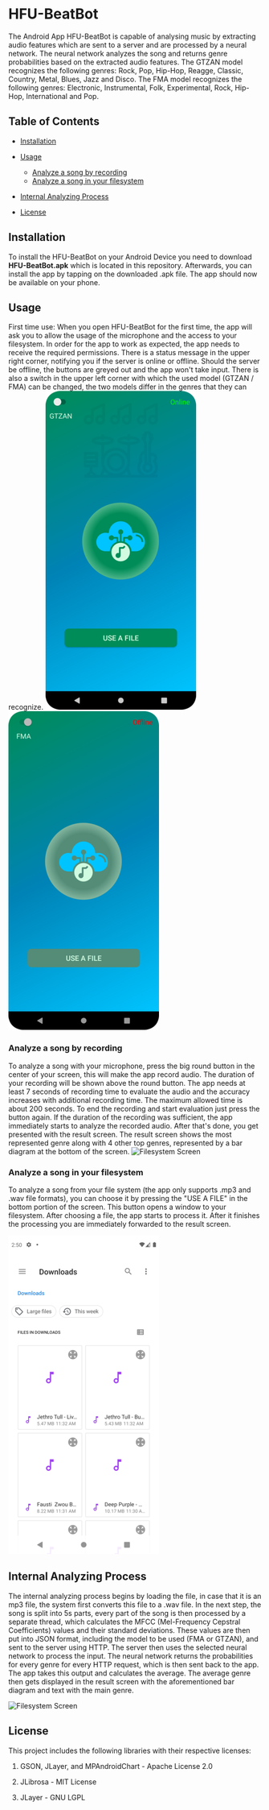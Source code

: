 # HFU-BeatBot


The Android App HFU-BeatBot is capable of analysing music by extracting audio features which are sent to a server and are processed by a neural network. The neural network analyzes the song and returns genre probabilities based on the extracted audio features.
The GTZAN model recognizes the following genres: Rock, Pop, Hip-Hop, Reagge, Classic, Country, Metal, Blues, Jazz and Disco. 
The FMA model recognizes the following genres: Electronic, Instrumental, Folk, Experimental, Rock, Hip-Hop, International and Pop.


## Table of Contents

- [Installation](#installation)
- [Usage](#usage)

	- [Analyze a song by recording](#analyze-a-song-by-recording)
	- [Analyze a song in your filesystem](#analyze-a-song-in-your-filesystem)

- [Internal Analyzing Process](#internal-analyzing-process)
- [License](#license)


## Installation

To install the HFU-BeatBot on your Android Device you need to download **HFU-BeatBot.apk** which is located in this repository. Afterwards, you can install the app by tapping on the downloaded .apk file. The app should now be available on your phone.

## Usage


First time use: When you open HFU-BeatBot for the first time, the app will ask you to allow the usage of the microphone and the access to your filesystem. In order for the app to work as expected, the app needs to receive the required permissions. 
There is a status message in the upper right corner, notifying you if the server is online or offline. Should the server be offline, the buttons are greyed out and the app won't take input. There is also a switch in the upper left corner with which the used model (GTZAN / FMA) can be changed, the two models differ in the genres that they can recognize.
![Main Screen](Documentation/Screenshots/Screenshot_Main_Screen_Online_GTZAN.png)
![Main Screen](Documentation/Screenshots/Screenshot_MainScreen_Offline_FMA.png)

### Analyze a song by recording

To analyze a song  with your microphone, press the big round button in the center of your screen, this will make the app record audio. The duration of your recording will be shown above the round button. The app needs at least 7 seconds of recording time to evaluate the audio and the accuracy increases with additional recording time. The maximum allowed time is about 200 seconds.
To end the recording and start evaluation just press the button again. If the duration of the recording was sufficient, the app immediately starts to analyze the recorded audio. After that's done, you get presented with the result screen. The result screen shows the most represented genre along with 4 other top genres, represented by a bar diagram at the bottom of the screen.
![Filesystem Screen](Documentation/Screenshot_Recording.png)



### Analyze a song in your filesystem

To analyze a song from your file system (the app only supports .mp3 and .wav file formats), you can choose it by pressing the "USE A FILE" in the bottom portion of the screen. This button opens a window to your filesystem. After choosing a file, the app starts to process it. After it finishes the processing you are immediately forwarded to the result screen.

![Filesystem Screen](Documentation/Screenshots/Screenshot_Filesystem.png)

## Internal Analyzing Process

The internal analyzing process begins by loading the file, in case that it is an mp3 file, the system first converts this file to a .wav file. In the next step, the song is split into 5s parts, every part of the song is then processed by a separate thread, which calculates the MFCC (Mel-Frequency Cepstral Coefficients) values and their standard deviations. These values are then put into JSON format, including the model to be used (FMA or GTZAN), and sent to the server using HTTP. The server then uses the selected neural network to process the input. The neural network returns the probabilities for every genre for every HTTP request, which is then sent back to the app. The app takes this output and calculates the average. The average genre then gets displayed in the result screen with the aforementioned bar diagram and text with the main genre.


![Filesystem Screen](Documentation/Screenshot_Result.png)

## License

This project includes the following libraries with their respective licenses:

1. GSON, JLayer, and MPAndroidChart - Apache License 2.0

2. JLibrosa - MIT License

3. JLayer - GNU LGPL

